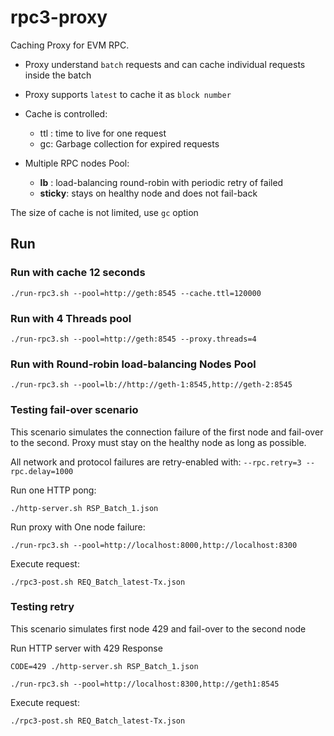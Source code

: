 # rpc3-proxy

Caching Proxy for EVM RPC.

- Proxy understand `batch` requests and can cache individual requests inside the batch

- Proxy supports `latest` to cache it as `block number`

- Cache is controlled:
   - ttl : time to live for one request
   - gc: Garbage collection for expired requests

- Multiple RPC nodes Pool:
   - __lb__ : load-balancing round-robin with periodic retry of failed
   - __sticky__: stays on healthy node and does not fail-back

The size of cache is not limited, use `gc` option


## Run 

### Run with cache 12 seconds

```
./run-rpc3.sh --pool=http://geth:8545 --cache.ttl=120000
```

### Run with 4 Threads pool 

```
./run-rpc3.sh --pool=http://geth:8545 --proxy.threads=4
```

### Run with Round-robin load-balancing Nodes Pool


```
./run-rpc3.sh --pool=lb://http://geth-1:8545,http://geth-2:8545
```


### Testing fail-over scenario

This scenario simulates the connection failure of the first node and fail-over to the second. Proxy must stay on the healthy node as long as possible. 

All network and protocol failures are retry-enabled with:
`--rpc.retry=3 --rpc.delay=1000`

Run one HTTP pong:

```
./http-server.sh RSP_Batch_1.json
```

Run proxy with One node failure:

```
./run-rpc3.sh --pool=http://localhost:8000,http://localhost:8300
```

Execute request:
```
./rpc3-post.sh REQ_Batch_latest-Tx.json
```

### Testing retry

This scenario simulates first node 429 and fail-over to the second node

Run HTTP server with 429 Response

```
CODE=429 ./http-server.sh RSP_Batch_1.json
```
```
./run-rpc3.sh --pool=http://localhost:8300,http://geth1:8545
```

Execute request:
```
./rpc3-post.sh REQ_Batch_latest-Tx.json
```
